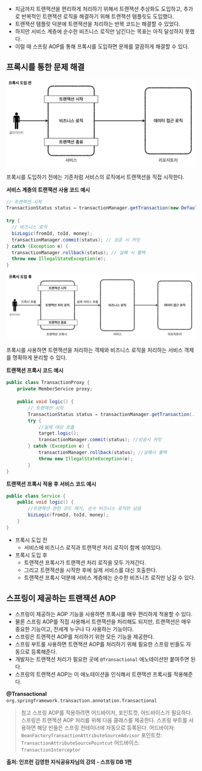 - 지금까지 트랜잭션을 편리하게 처리하기 위해서 트랜잭션 추상화도 도입하고, 추가로 반복적인 트랜잭션 로직을 해결하기 위해 트랜잭션 템플릿도 도입했다.
- 트랜잭션 템플릿 덕분에 트랜잭션을 처리하는 반복 코드는 해결할 수 있었다.
- 하지만 서비스 계층에 순수한 비즈니스 로직만 남긴다는 목표는 아직 달성하지 못했다.
- 이럴 때 스프링 AOP를 통해 프록시를 도입하면 문제를 깔끔하게 해결할 수 있다.


## 프록시를 통한 문제 해결

![](../images/Pasted_image_20250713233233.png)

프록시를 도입하기 전에는 기존처럼 서비스의 로직에서 트랜잭션을 직접 시작한다.

**서비스 계층의 트랜잭션 사용 코드 예시**
```java
// 트랜잭션 시작  
TransactionStatus status = transactionManager.getTransaction(new DefaultTransactionDefinition());  
  
try {  
  // 비즈니스 로직  
  bizLogic(fromId, toId, money);  
  transactionManager.commit(status); // 성공 시 커밋  
} catch (Exception e) {  
  transactionManager.rollback(status); // 실패 시 롤백  
  throw new IllegalStateException(e);  
}
```

![](../images/Pasted_image_20250713233414.png)

프록시를 사용하면 트랜잭션을 처리하는 객체와 비즈니스 로직을 처리하는 서비스 객체를 명확하게 분리할 수 있다.

**트랜잭션 프록시 코드 예시**
```java
public class TransactionProxy {
	private MemberService proxy;
	
	public void logic() {
		// 트랜잭션 시작
		TransactionStatus status = transactionManager.getTransaction(..);
		try {
			//실제 대상 호출  
			target.logic();
			transactionManager.commit(status); //성공시 커밋
		} catch (Exception e) {
			transactionManager.rollback(status); //실패시 롤백
            throw new IllegalStateException(e);
		}
}
```

**트랜잭션 프록시 적용 후 서비스 코드 예시**
```java
public class Service {
	public void logic() {  
		//트랜잭션 관련 코드 제거, 순수 비즈니스 로직만 남음
		bizLogic(fromId, toId, money);
	} 
}
```

- 프록시 도입 전
	- 서비스에 비즈니스 로직과 트랜잭션 처리 로직이 함께 섞여있다.  
- 프록시 도입 후
	- 트랜잭션 프록시가 트랜잭션 처리 로직을 모두 가져간다.
	- 그리고 트랜잭션을 시작한 후에 실제 서비스를 대신 호출한다.
	- 트랜잭션 프록시 덕분에 서비스 계층에는 순수한 비즈니즈 로직만 남길 수 있다.

## 스프링이 제공하는 트랜잭션 AOP
- 스프링이 제공하는 AOP 기능을 사용하면 프록시를 매우 편리하게 적용할 수 있다.
- 물론 스프링 AOP를 직접 사용해서 트랜잭션을 처리해도 되지만, 트랜잭션은 매우 중요한 기능이고, 전세계 누구나 다 사용하는 기능이다.
- 스프링은 트랜잭션 AOP를 처리하기 위한 모든 기능을 제공한다.
- 스프링 부트를 사용하면 트랜잭션 AOP를 처리하기 위해 필요한 스프링 빈들도 자동으로 등록해준다.
- 개발자는 트랜잭션 처리가 필요한 곳에 `@Transactional` 애노테이션만 붙여주면 된다.
- 스프링의 트랜잭션 AOP는 이 애노테이션을 인식해서 트랜잭션 프록시를 적용해준다.

**@Transactional**
`org.springframework.transaction.annotation.Transactional`

> 참고
> 스프링 AOP를 적용하려면 어드바이저, 포인트컷, 어드바이스가 필요하다.
> 스프링은 트랜잭션 AOP 처리를 위해 다음 클래스를 제공한다.
> 스프링 부트를 사용하면 해당 빈들은 스프링 컨테이너에 자동으로 등록된다.
> 어드바이저: `BeanFactoryTransactionAttributeSourceAdvisor`
> 포인트컷: `TransactionAttributeSourcePointcut`
> 어드바이스: `TransactionInterceptor`



__출처: 인프런 김영한 지식공유자님의 강의 - 스프링 DB 1편__
